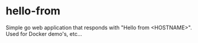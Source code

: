 # hello-from
Simple go web application that responds with "Hello from &lt;HOSTNAME&gt;". Used for Docker demo's, etc...
